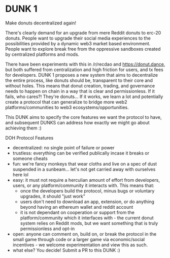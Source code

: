 # DUNK 1
Make donuts decentralized again!

There's clearly demand for an upgrade from mere Reddit donuts to erc-20 donuts. People want to upgrade their social media experiences to the possibilities provided by a dynamic web3 market based environment. People want to explore break free from the oppressive sandboxes created by centralized platforms and mods.

There have been experiments with this in /r/recdao and https://donut.dance, but both suffered from centralization and high friction for users, and tx fees for developers. DUNK 1 proposes a new system that aims to decentralize the entire process, like donuts should be, transparent to their core and without holes. This means that donut creation, trading, and governance needs to happen on chain in a way that is clear and permissionless. If it fails, who cares?! They're donuts... If it works, we learn a lot and potentially create a protocol that can generalize to bridge more web2 platforms/communities to web3 ecosystems/opportunities. 

This DUNK aims to specify the core features we want the protocol to have, and subsequent DUNKS can address how exactly we might go about achieving them :)

DOH Protocol Features
- decentralized: no single point of failure or power
- trustless: everything can be verified publically incase it breaks or someone cheats
- fun: we're fancy monkeys that wear cloths and live on a spec of dust suspended in a sunbeam... let's not get carried away with ourselves here lol
- easy: it must not require a herculian amount of effort from developers, users, or any platform/community it interacts with. This means that:
  - once the developers build the protocol, minus bugs or voluntary upgrades, it should "just work"
  - users don't need to download an app, extension, or do anything beyond having an ethereum wallet and reddit account
  - it is not dependant on cooperation or support from the platform/community which it interfaces with - the current donut system relies on Reddit mods, but we want something that is truly permissionless and opt-in
- open: anyone can comment on, build on, or break the protocol in the small game through code or a larger game via economic/social incentives - we welcome experimentation and view this as such.
- what else? You decide! Submit a PR to this DUNK :)
